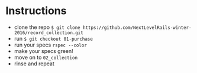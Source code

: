 # Instructions 

- clone the repo `$ git clone https://github.com/NextLevelRails-winter-2016/record_collection.git`
- run `$ git checkout 01-purchase`
- run your specs `rspec --color`
- make your specs green! 
- move on to `02_collection`
- rinse and repeat

